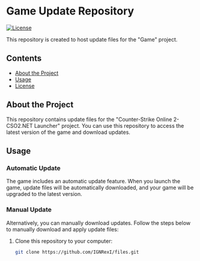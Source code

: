 # Game Update Repository

[![License](https://img.shields.io/badge/License-MIT-blue.svg)](LICENSE)

This repository is created to host update files for the "Game" project.

## Contents

- [About the Project](#about-the-project)
- [Usage](#usage)
- [License](#license)

## About the Project

This repository contains update files for the "Counter-Strike Online 2- CSO2.NET Launcher" project. You can use this repository to access the latest version of the game and download updates.

## Usage

### Automatic Update

The game includes an automatic update feature. When you launch the game, update files will be automatically downloaded, and your game will be upgraded to the latest version.

### Manual Update

Alternatively, you can manually download updates. Follow the steps below to manually download and apply update files:

1. Clone this repository to your computer:

   ```bash
   git clone https://github.com/IGNRexI/files.git
